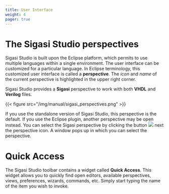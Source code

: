 ```yaml
---
title: User Interface
weight: 4
pager: true
---
```


# The Sigasi Studio perspectives

Sigasi Studio is built upon the Eclipse platform, which permits to use multiple languages within a single environment. The user interface can be customized for a particular language. In Eclipse terminology, this customized user interface is called a **perspective**. The *icon* and *name* of the current perspective is highlighted in the upper right corner.

Sigasi Studio provides a **Sigasi** perspective to work with both **VHDL** and **Verilog** files.

{{< figure src="/img/manual/sigasi_perspectives.png" >}}

If you use the standalone version of Sigasi Studio, this perspective is the default. If you use the Eclipse plugin, another perspective may be open instead. You can select the Sigasi perspective by clicking the button ![](/img/icons/perspectivebutton.png) next the perspective icon. A window pops up in which you can select the perspective.

# Quick Access

The Sigasi Studio toolbar contains a widget called **Quick Access**. This widget allows you to quickly find open editors, available perspectives, views, preferences, wizards, commands, etc. Simply start typing the name of the item you wish to invoke.

